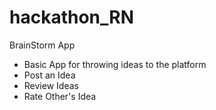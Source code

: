 # hackathon_RN
BrainStorm App
- Basic App for throwing ideas to the platform
- Post an Idea
- Review Ideas
- Rate Other's Idea

